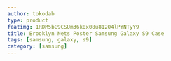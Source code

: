 ```yaml
---
author: tokodab
type: product
featimg: 1RDM5bG9CSUm36k0x08u812O4lPYNTyY9
title: Brooklyn Nets Poster Samsung Galaxy S9 Case
tags: [samsung, galaxy, s9]
category: [samsung]
---
```

